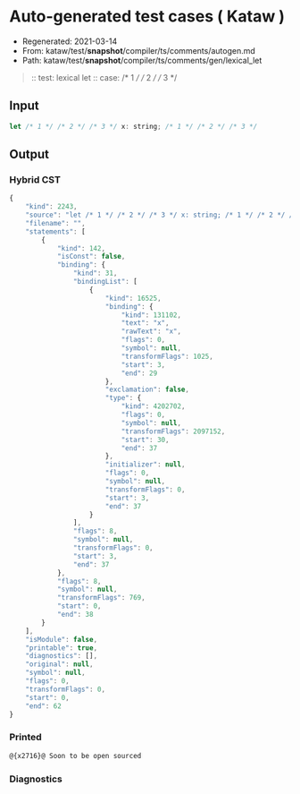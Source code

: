 # Auto-generated test cases ( Kataw )
- Regenerated: 2021-03-14
- From: kataw/test/__snapshot__/compiler/ts/comments/autogen.md
- Path: kataw/test/__snapshot__/compiler/ts/comments/gen/lexical_let
> :: test: lexical let
> :: case: /* 1 */ /* 2 */ /* 3 */
## Input

`````js
let /* 1 */ /* 2 */ /* 3 */ x: string; /* 1 */ /* 2 */ /* 3 */
`````

## Output

### Hybrid CST

```javascript
{
    "kind": 2243,
    "source": "let /* 1 */ /* 2 */ /* 3 */ x: string; /* 1 */ /* 2 */ /* 3 */",
    "filename": "",
    "statements": [
        {
            "kind": 142,
            "isConst": false,
            "binding": {
                "kind": 31,
                "bindingList": [
                    {
                        "kind": 16525,
                        "binding": {
                            "kind": 131102,
                            "text": "x",
                            "rawText": "x",
                            "flags": 0,
                            "symbol": null,
                            "transformFlags": 1025,
                            "start": 3,
                            "end": 29
                        },
                        "exclamation": false,
                        "type": {
                            "kind": 4202702,
                            "flags": 0,
                            "symbol": null,
                            "transformFlags": 2097152,
                            "start": 30,
                            "end": 37
                        },
                        "initializer": null,
                        "flags": 0,
                        "symbol": null,
                        "transformFlags": 0,
                        "start": 3,
                        "end": 37
                    }
                ],
                "flags": 8,
                "symbol": null,
                "transformFlags": 0,
                "start": 3,
                "end": 37
            },
            "flags": 8,
            "symbol": null,
            "transformFlags": 769,
            "start": 0,
            "end": 38
        }
    ],
    "isModule": false,
    "printable": true,
    "diagnostics": [],
    "original": null,
    "symbol": null,
    "flags": 0,
    "transformFlags": 0,
    "start": 0,
    "end": 62
}
```

### Printed

```javascript
@{x2716}@ Soon to be open sourced
```

### Diagnostics

```javascript

```

